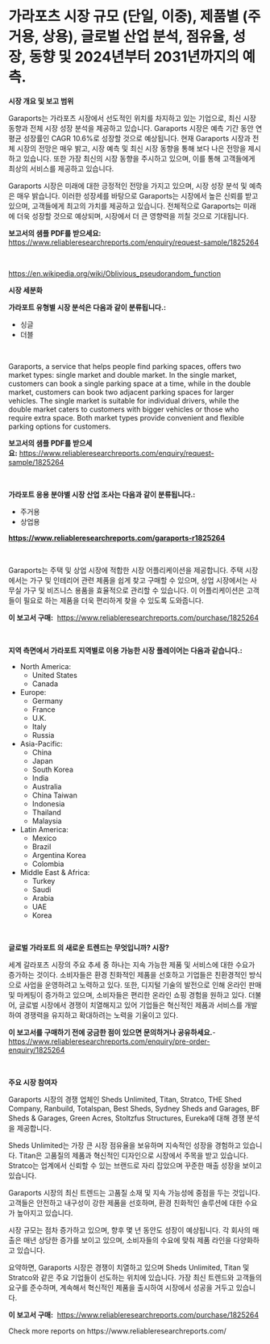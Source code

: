 <p><h1>가라포츠 시장 규모 (단일, 이중), 제품별 (주거용, 상용), 글로벌 산업 분석, 점유율, 성장, 동향 및 2024년부터 2031년까지의 예측.</h1></p><p><strong>시장 개요 및 보고 범위</strong></p>
<p><p>Garaports는 가라포츠 시장에서 선도적인 위치를 차지하고 있는 기업으로, 최신 시장 동향과 전체 시장 성장 분석을 제공하고 있습니다. Garaports 시장은 예측 기간 동안 연평균 성장률인 CAGR 10.6%로 성장할 것으로 예상됩니다. 현재 Garaports 시장과 전체 시장의 전망은 매우 밝고, 시장 예측 및 최신 시장 동향을 통해 보다 나은 전망을 제시하고 있습니다. 또한 가장 최신의 시장 동향을 주시하고 있으며, 이를 통해 고객들에게 최상의 서비스를 제공하고 있습니다.</p><p>Garaports 시장은 미래에 대한 긍정적인 전망을 가지고 있으며, 시장 성장 분석 및 예측은 매우 밝습니다. 이러한 성장세를 바탕으로 Garaports는 시장에서 높은 신뢰를 받고 있으며, 고객들에게 최고의 가치를 제공하고 있습니다. 전체적으로 Garaports는 미래에 더욱 성장할 것으로 예상되며, 시장에서 더 큰 영향력을 끼칠 것으로 기대됩니다.</p></p>
<p><strong>보고서의 샘플 PDF를 받으세요:</strong> <a href="https://www.reliableresearchreports.com/enquiry/request-sample/1825264">https://www.reliableresearchreports.com/enquiry/request-sample/1825264</a></p>
<p>&nbsp;</p>
<p><a href="https://en.wikipedia.org/wiki/Oblivious_pseudorandom_function">https://en.wikipedia.org/wiki/Oblivious_pseudorandom_function</a></p>
<p><strong>시장 세분화</strong></p>
<p><strong>가라포트 유형별 시장 분석은 다음과 같이 분류됩니다.:</strong></p>
<p><ul><li>싱글</li><li>더블</li></ul></p>
<p>&nbsp;</p>
<p><p>Garaports, a service that helps people find parking spaces, offers two market types: single market and double market. In the single market, customers can book a single parking space at a time, while in the double market, customers can book two adjacent parking spaces for larger vehicles. The single market is suitable for individual drivers, while the double market caters to customers with bigger vehicles or those who require extra space. Both market types provide convenient and flexible parking options for customers.</p></p>
<p><strong>보고서의 샘플 PDF를 받으세요:</strong>&nbsp;<a href="https://www.reliableresearchreports.com/enquiry/request-sample/1825264">https://www.reliableresearchreports.com/enquiry/request-sample/1825264</a></p>
<p>&nbsp;</p>
<p><strong> 가라포트 응용 분야별 시장 산업 조사는 다음과 같이 분류됩니다.:</strong></p>
<p><ul><li>주거용</li><li>상업용</li></ul></p>
<p><strong><a href="https://www.reliableresearchreports.com/garaports-r1825264">https://www.reliableresearchreports.com/garaports-r1825264</a></strong></p>
<p>&nbsp;</p>
<p><p>Garaports는 주택 및 상업 시장에 적합한 시장 어플리케이션을 제공합니다. 주택 시장에서는 가구 및 인테리어 관련 제품을 쉽게 찾고 구매할 수 있으며, 상업 시장에서는 사무실 가구 및 비즈니스 용품을 효율적으로 관리할 수 있습니다. 이 어플리케이션은 고객들이 필요로 하는 제품을 더욱 편리하게 찾을 수 있도록 도와줍니다.</p></p>
<p><strong>이 보고서 구매:</strong>&nbsp; <a href="https://www.reliableresearchreports.com/purchase/1825264">https://www.reliableresearchreports.com/purchase/1825264</a></p>
<p>&nbsp;</p>
<p><strong>지역 측면에서 가라포트 지역별로 이용 가능한 시장 플레이어는 다음과 같습니다.:</strong></p>
<p><ul>
    <li>
        North America:
        <ul>
            <li>United States</li>
            <li>Canada</li>
        </ul>
    </li>
    <li>
        Europe:
        <ul>
            <li>Germany</li>
            <li>France</li>
            <li>U.K.</li>
            <li>Italy</li>
            <li>Russia</li>
        </ul>
    </li>
    <li>
        Asia-Pacific:
        <ul>
            <li>China</li>
            <li>Japan</li>
            <li>South Korea</li>
            <li>India</li>
            <li>Australia</li>
            <li>China Taiwan</li>
            <li>Indonesia</li>
            <li>Thailand</li>
            <li>Malaysia</li>
        </ul>
    </li>
    <li>
        Latin America:
        <ul>
            <li>Mexico</li>
            <li>Brazil</li>
            <li>Argentina Korea</li>
            <li>Colombia</li>
        </ul>
    </li>
    <li>
        Middle East & Africa:
        <ul>
            <li>Turkey</li>
            <li>Saudi</li>
            <li>Arabia</li>
            <li>UAE</li>
            <li>Korea</li>
        </ul>
    </li>
    </ul></p>
<p>&nbsp;</p>
<p><strong>글로벌 가라포트 의 새로운 트렌드는 무엇입니까? 시장?</strong></p>
<p><p>세계 갈라포츠 시장의 주요 추세 중 하나는 지속 가능한 제품 및 서비스에 대한 수요가 증가하는 것이다. 소비자들은 환경 친화적인 제품을 선호하고 기업들은 친환경적인 방식으로 사업을 운영하려고 노력하고 있다. 또한, 디지털 기술의 발전으로 인해 온라인 판매 및 마케팅이 증가하고 있으며, 소비자들은 편리한 온라인 쇼핑 경험을 원하고 있다. 더불어, 글로벌 시장에서 경쟁이 치열해지고 있어 기업들은 혁신적인 제품과 서비스를 개발하여 경쟁력을 유지하고 확대하려는 노력을 기울이고 있다.</p></p>
<p><strong>이 보고서를 구매하기 전에 궁금한 점이 있으면 문의하거나 공유하세요.</strong>- <a href="https://www.reliableresearchreports.com/enquiry/pre-order-enquiry/1825264">https://www.reliableresearchreports.com/enquiry/pre-order-enquiry/1825264</a></p>
<p>&nbsp;</p>
<p><strong>주요 시장 참여자</strong></p>
<p><p>Garaports 시장의 경쟁 업체인 Sheds Unlimited, Titan, Stratco, THE Shed Company, Ranbuild, Totalspan, Best Sheds, Sydney Sheds and Garages, BF Sheds & Garages, Green Acres, Stoltzfus Structures, Eureka에 대해 경쟁 분석을 제공합니다.</p><p>Sheds Unlimited는 가장 큰 시장 점유율을 보유하며 지속적인 성장을 경험하고 있습니다. Titan은 고품질의 제품과 혁신적인 디자인으로 시장에서 주목을 받고 있습니다. Stratco는 업계에서 신뢰할 수 있는 브랜드로 자리 잡았으며 꾸준한 매출 성장을 보이고 있습니다.</p><p>Garaports 시장의 최신 트렌드는 고품질 소재 및 지속 가능성에 중점을 두는 것입니다. 고객들은 안전하고 내구성이 강한 제품을 선호하며, 환경 친화적인 솔루션에 대한 수요가 높아지고 있습니다.</p><p>시장 규모는 점차 증가하고 있으며, 향후 몇 년 동안도 성장이 예상됩니다. 각 회사의 매출은 매년 상당한 증가를 보이고 있으며, 소비자들의 수요에 맞춰 제품 라인을 다양화하고 있습니다.</p><p>요약하면, Garaports 시장은 경쟁이 치열하고 있으며 Sheds Unlimited, Titan 및 Stratco와 같은 주요 기업들이 선도하는 위치에 있습니다. 가장 최신 트렌드와 고객들의 요구를 준수하며, 계속해서 혁신적인 제품을 출시하여 시장에서 성공을 거두고 있습니다.</p></p>
<p><strong>이 보고서 구매:</strong>&nbsp;&nbsp;<a href="https://www.reliableresearchreports.com/purchase/1825264">https://www.reliableresearchreports.com/purchase/1825264</a></p>
<p>Check more reports on https://www.reliableresearchreports.com/</p>